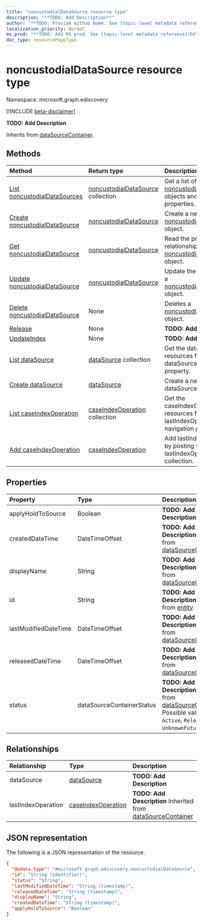 ```yaml
---
title: "noncustodialDataSource resource type"
description: "**TODO: Add Description**"
author: "**TODO: Provide Github Name. See [topic-level metadata reference](https://msgo.azurewebsites.net/add/document/guidelines/metadata.html#topic-level-metadata)**"
localization_priority: Normal
ms.prod: "**TODO: Add MS prod. See [topic-level metadata reference](https://msgo.azurewebsites.net/add/document/guidelines/metadata.html#topic-level-metadata)**"
doc_type: resourcePageType
---
```


# noncustodialDataSource resource type

Namespace: microsoft.graph.ediscovery

[!INCLUDE [beta-disclaimer](../../includes/beta-disclaimer.md)]

**TODO: Add Description**


Inherits from [dataSourceContainer](../resources/datasourcecontainer.md).

## Methods
|Method|Return type|Description|
|:---|:---|:---|
|[List noncustodialDataSources](../api/noncustodialdatasource-list.md)|[noncustodialDataSource](../resources/ediscovery-noncustodialdatasource.md) collection|Get a list of the [noncustodialDataSource](../resources/noncustodialdatasource.md) objects and their properties.|
|[Create noncustodialDataSource](../api/ediscovery-noncustodialdatasource-create.md)|[noncustodialDataSource](../resources/ediscovery-noncustodialdatasource.md)|Create a new [noncustodialDataSource](../resources/ediscovery-noncustodialdatasource.md) object.|
|[Get noncustodialDataSource](../api/ediscovery-noncustodialdatasource-get.md)|[noncustodialDataSource](../resources/ediscovery-noncustodialdatasource.md)|Read the properties and relationships of a [noncustodialDataSource](../resources/ediscovery-noncustodialdatasource.md) object.|
|[Update noncustodialDataSource](../api/ediscovery-noncustodialdatasource-update.md)|[noncustodialDataSource](../resources/ediscovery-noncustodialdatasource.md)|Update the properties of a [noncustodialDataSource](../resources/ediscovery-noncustodialdatasource.md) object.|
|[Delete noncustodialDataSource](../api/ediscovery-noncustodialdatasource-delete.md)|None|Deletes a [noncustodialDataSource](../resources/ediscovery-noncustodialdatasource.md) object.|
|[Release](../api/ediscovery-noncustodialdatasource-release.md)|None|**TODO: Add Description**|
|[UpdateIndex](../api/ediscovery-noncustodialdatasource-updateindex.md)|None|**TODO: Add Description**|
|[List dataSource](../api/ediscovery-noncustodialdatasource-list-datasource.md)|[dataSource](../resources/ediscovery-datasource.md) collection|Get the dataSource resources from the dataSource navigation property.|
|[Create dataSource](../api/ediscovery-noncustodialdatasource-post-datasource.md)|[dataSource](../resources/ediscovery-datasource.md)|Create a new dataSource object.|
|[List caseIndexOperation](../api/ediscovery-noncustodialdatasource-list-lastindexoperation.md)|[caseIndexOperation](../resources/ediscovery-caseindexoperation.md) collection|Get the caseIndexOperation resources from the lastIndexOperation navigation property.|
|[Add caseIndexOperation](../api/ediscovery-noncustodialdatasource-post-lastindexoperation.md)|[caseIndexOperation](../resources/ediscovery-caseindexoperation.md)|Add lastIndexOperation by posting to the lastIndexOperation collection.|

## Properties
|Property|Type|Description|
|:---|:---|:---|
|applyHoldToSource|Boolean|**TODO: Add Description**|
|createdDateTime|DateTimeOffset|**TODO: Add Description** Inherited from [dataSourceContainer](../resources/ediscovery-datasourcecontainer.md)|
|displayName|String|**TODO: Add Description** Inherited from [dataSourceContainer](../resources/ediscovery-datasourcecontainer.md)|
|id|String|**TODO: Add Description** Inherited from [entity](../resources/ediscovery-entity.md)|
|lastModifiedDateTime|DateTimeOffset|**TODO: Add Description** Inherited from [dataSourceContainer](../resources/ediscovery-datasourcecontainer.md)|
|releasedDateTime|DateTimeOffset|**TODO: Add Description** Inherited from [dataSourceContainer](../resources/ediscovery-datasourcecontainer.md)|
|status|dataSourceContainerStatus|**TODO: Add Description** Inherited from [dataSourceContainer](../resources/ediscovery-datasourcecontainer.md). Possible values are: `Active`, `Released`, `UnknownFutureValue`.|

## Relationships
|Relationship|Type|Description|
|:---|:---|:---|
|dataSource|[dataSource](../resources/ediscovery-datasource.md)|**TODO: Add Description**|
|lastIndexOperation|[caseIndexOperation](../resources/ediscovery-caseindexoperation.md)|**TODO: Add Description** Inherited from [dataSourceContainer](../resources/datasourcecontainer.md)|

## JSON representation
The following is a JSON representation of the resource.
<!-- {
  "blockType": "resource",
  "keyProperty": "id",
  "@odata.type": "microsoft.graph.ediscovery.noncustodialDataSource",
  "baseType": "microsoft.graph.ediscovery.dataSourceContainer",
  "openType": false
}
-->
``` json
{
  "@odata.type": "#microsoft.graph.ediscovery.noncustodialDataSource",
  "id": "String (identifier)",
  "status": "String",
  "lastModifiedDateTime": "String (timestamp)",
  "releasedDateTime": "String (timestamp)",
  "displayName": "String",
  "createdDateTime": "String (timestamp)",
  "applyHoldToSource": "Boolean"
}
```

